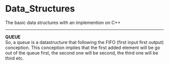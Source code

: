 # Data_Structures
The basic data structures with an implemention on C++
____
**QUEUE**\
So, a queue is a datastructure that following the FIFO (first input first output) conception. 
This conception implies that the first added element will be go out of the queue first, the second one will be second, the third one will be third etc.
